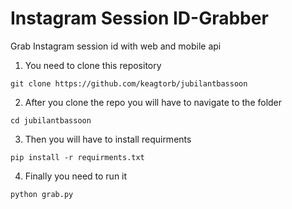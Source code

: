 # Instagram Session ID-Grabber
Grab Instagram session id with web and mobile api 

1. You need to clone this repository
```
git clone https://github.com/keagtorb/jubilantbassoon
```

2. After you clone the repo you will have to navigate to the folder
```
cd jubilantbassoon
```

3. Then you will have to install requirments
```
pip install -r requirments.txt 
```

4. Finally you need to run it
```
python grab.py
```
